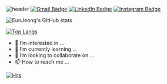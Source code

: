 ![header](https://capsule-render.vercel.app/api?type=waving&height=150)
[![Gmail Badge](https://img.shields.io/badge/Gmail-d14836?style=flat-square&logo=Gmail&logoColor=white&link=mailto:hej6853@gmail.com)](mailto:hej6853@gmail.com)
[![LinkedIn Badge](https://img.shields.io/badge/-LinkedIn-2a7bdd?style=flat-square&logo=LinkedIn&logoColor=white&link=https://www.linkedin.com/in/eunjeongheo/)](https://www.linkedin.com/in/eunjeongheo/)
[![Instagram Badge](https://img.shields.io/badge/-Instagram-dd2a7b?style=flat-square&logo=instagram&logoColor=white&link=https://www.instagram.com/revlisjeong/)](https://www.instagram.com/revlisjeong/)







![EunJeong's GitHub stats](https://github-readme-stats.vercel.app/api?username=hej6853&theme=dracula&show_icons=true)

[![Top Langs](https://github-readme-stats.vercel.app/api/top-langs/?username=hej6853&layout=compact&bg_color=282a36&title_color=ff6e96&text_color=f8f8f2)](https://github.com/anuraghazra/github-readme-stats)


- 👀 I’m interested in ...
- 🌱 I’m currently learning ...
- 💞️ I’m looking to collaborate on ...
- 📫 How to reach me ...

<!---
hej6853/hej6853 is a ✨ special ✨ repository because its `README.md` (this file) appears on your GitHub profile.
You can click the Preview link to take a look at your changes.
--->
[![Hits](https://hits.seeyoufarm.com/api/count/incr/badge.svg?url=https%3A%2F%2Fgithub.com%2Fgjbae1212%2Fhit-counter&count_bg=%23DB9FFF&title_bg=%237A598E&icon=civicrm.svg&icon_color=%23E7E7E7&title=hits&edge_flat=false)](https://hits.seeyoufarm.com)
